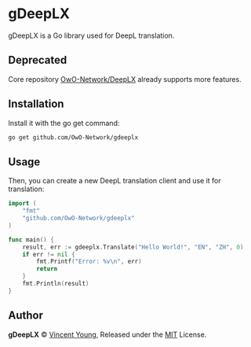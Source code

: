 # gDeepLX
gDeepLX is a Go library used for DeepL translation.

## Deprecated

Core repository [OwO-Network/DeepLX](https://github.com/OwO-Network/DeepLX) already supports more features.

## Installation

Install it with the go get command:
```bash
go get github.com/OwO-Network/gdeeplx
```

## Usage
Then, you can create a new DeepL translation client and use it for translation:

```go
import (
	"fmt"
	"github.com/OwO-Network/gdeeplx"
)

func main() {
	result, err := gdeeplx.Translate("Hello World!", "EN", "ZH", 0)
	if err != nil {
		fmt.Printf("Error: %v\n", err)
		return
	}
	fmt.Println(result)
}
```
## Author

**gDeepLX** © [Vincent Young](https://github.com/missuo), Released under the [MIT](./LICENSE) License.<br>
